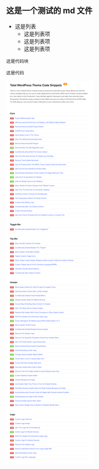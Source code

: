 
## 这是一个测试的 md 文件

+ 这是列表
  + 这是列表项
  + 这是列表项
  + 这是列表项

```
这是代码块
```

`这是代码`

![图片](./assets/markdown-img-paste-20170713084453441.png)
